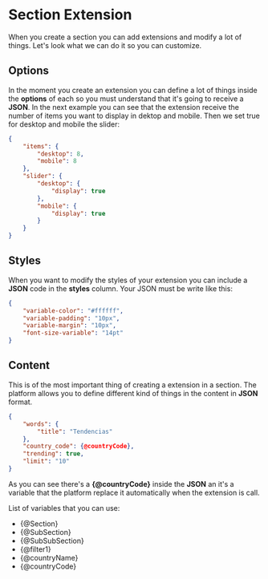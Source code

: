# Section Extension
When you create a section you can add extensions and modify a lot of things. Let's look what we can do it so you can customize.

## Options
In the moment you create an extension you can define a lot of things inside the **options** of each so you must understand that it's going to receive a **JSON**. In the next example you can see that the extension receive the number of items you want to display in dektop and mobile. Then we set true for desktop and mobile the slider:

```JSON
{
	"items": {
		"desktop": 8,
		"mobile": 8
	},
	"slider": {
		"desktop": {
			"display": true
		},
		"mobile": {
			"display": true
		}
	}
}
```

## Styles
When you want to modify the styles of your extension you can include a **JSON** code in the **styles** column. Your JSON must be write like this:
```JSON
{
	"variable-color": "#ffffff",
	"variable-padding": "10px",
	"variable-margin": "10px",
	"font-size-variable": "14pt"
}
```

## Content
This is of the most important thing of creating a extension in a section. The platform allows you to define different kind of things in the content in **JSON** format.

```JSON
{
	"words": {
		"title": "Tendencias"
	},
	"country_code": {@countryCode},
	"trending": true,
	"limit": "10"
}
```

As you can see there's a **{@countryCode}** inside the **JSON** an it's a variable that the platform replace it automatically when the extension is call.

List of variables that you can use:
* {@Section}
* {@SubSection}
* {@SubSubSection}
* {@filter1}
* {@countryName}
* {@countryCode}